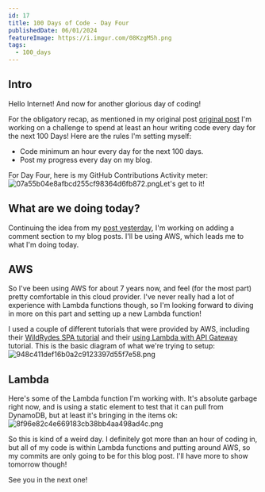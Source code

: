 ```yaml
---
id: 17
title: 100 Days of Code - Day Four
publishedDate: 06/01/2024
featureImage: https://i.imgur.com/08KzgMSh.png
tags:
  - 100_days
---
```

## Intro
Hello Internet!
And now for another glorious day of coding!

For the obligatory recap, as mentioned in my original post [original post](https://screamintothevoid.today/blog/13) I'm working on a challenge to spend at least an hour writing code every day for the next 100 Days! Here are the rules I'm setting myself:
* Code minimum an hour every day for the next 100 days.
* Post my progress every day on my blog.

For Day Four, here is my GitHub Contributions Activity meter:
![07a55b04e8afbcd255cf98364d6fb872.png](https://i.imgur.com/JP4aBu7.png)Let's get to it!

## What are we doing today?
Continuing the idea from my [post yesterday](https://screamintothevoid.today/blog/16), I'm working on adding a comment section to my blog posts. I'll be using AWS, which leads me to what I'm doing today.

## AWS
So I've been using AWS for about 7 years now, and feel (for the most part) pretty comfortable in this cloud provider. I've never really had a lot of experience with Lambda functions though, so I'm looking forward to diving in more on this part and setting up a new Lambda function!

I used a couple of different tutorials that were provided by AWS, including their [WildRydes SPA tutorial](https://aws.amazon.com/getting-started/hands-on/build-serverless-web-app-lambda-apigateway-s3-dynamodb-cognito/) and their [using Lambda with API Gateway](https://docs.aws.amazon.com/lambda/latest/dg/services-apigateway-tutorial.html) tutorial. This is the basic diagram of what we're trying to setup:
![948c411def16b0a2c9123397d55f7e58.png](https://i.imgur.com/08KzgMS.png)
## Lambda
Here's some of the Lambda function I'm working with. It's absolute garbage right now, and is using a static element to test that it can pull from DynamoDB, but at least it's bringing in the items ok:
![8f96e82c4e669183cb38bb4aa498ad4c.png](https://i.imgur.com/GY2cbfb.png)

So this is kind of a weird day. I definitely got more than an hour of coding in, but all of my code is within Lambda functions and putting around AWS, so my commits are only going to be for this blog post. I'll have more to show tomorrow though!

See you in the next one!